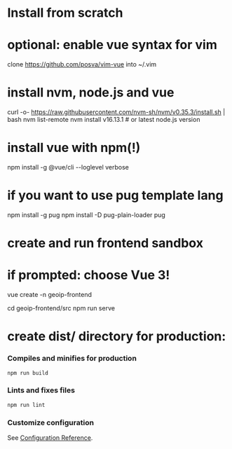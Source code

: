 # Install from scratch

# optional: enable vue syntax for vim
clone https://github.com/posva/vim-vue
into ~/.vim

# install nvm, node.js and vue
curl -o- https://raw.githubusercontent.com/nvm-sh/nvm/v0.35.3/install.sh | bash
nvm list-remote
nvm install v16.13.1     # or latest node.js version

# install vue with npm(!)
npm install -g @vue/cli --loglevel verbose      

# if you want to use pug template lang
npm install -g pug
npm install -D pug-plain-loader pug

# create and run frontend sandbox
# if prompted: choose Vue 3!
vue create -n geoip-frontend 

cd geoip-frontend/src
npm run serve

# create dist/ directory for production:

### Compiles and minifies for production
```
npm run build
```

### Lints and fixes files
```
npm run lint
```

### Customize configuration
See [Configuration Reference](https://cli.vuejs.org/config/).
